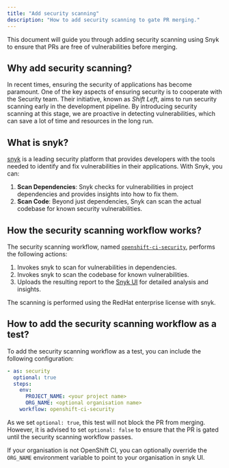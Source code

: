 ```yaml
---
title: "Add security scanning"
description: "How to add security scanning to gate PR merging."
---
```


This document will guide you through adding security scanning using Snyk to ensure that PRs are free of vulnerabilities before merging.

## Why add security scanning?

In recent times, ensuring the security of applications has become paramount. One of the key aspects of ensuring security is to cooperate with the Security team. Their initiative, known as _Shift Left_, aims to run security scanning early in the development pipeline. By introducing security scanning at this stage, we are proactive in detecting vulnerabilities, which can save a lot of time and resources in the long run.

## What is snyk?

[snyk](https://app.snyk.io/) is a leading security platform that provides developers with the tools needed to identify and fix vulnerabilities in their applications. With Snyk, you can:

1. **Scan Dependencies**: Snyk checks for vulnerabilities in project dependencies and provides insights into how to fix them.
2. **Scan Code**: Beyond just dependencies, Snyk can scan the actual codebase for known security vulnerabilities.

## How the security scanning workflow works?

The security scanning workflow, named [`openshift-ci-security`](https://steps.ci.openshift.org/workflow/openshift-ci-security), performs the following actions:

1. Invokes snyk to scan for vulnerabilities in dependencies.
2. Invokes snyk to scan the codebase for known vulnerabilities.
3. Uploads the resulting report to the [Snyk UI](https://app.snyk.io/org/openshift-ci-internal/) for detailed analysis and insights.

The scanning is performed using the RedHat enterprise license with snyk.

## How to add the security scanning workflow as a test?

To add the security scanning workflow as a test, you can include the following configuration:

```yaml
- as: security
  optional: true
  steps:
    env:
      PROJECT_NAME: <your project name>
      ORG_NAME: <optional organisation name>
    workflow: openshift-ci-security
```

As we set `optional: true`, this test will not block the PR from merging. However, it is advised to set `optional: false` to ensure that the PR is gated until the security scanning workflow passes.

If your organisation is not OpenShift CI, you can optionally override the `ORG_NAME` environment variable to point to your organisation in snyk UI.
